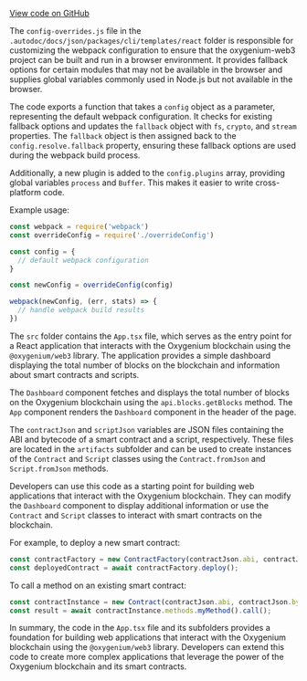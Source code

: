 [View code on GitHub](https://github.com/oxygenium/oxygenium-web3/.autodoc/docs/json/packages/cli/templates/react)

The `config-overrides.js` file in the `.autodoc/docs/json/packages/cli/templates/react` folder is responsible for customizing the webpack configuration to ensure that the oxygenium-web3 project can be built and run in a browser environment. It provides fallback options for certain modules that may not be available in the browser and supplies global variables commonly used in Node.js but not available in the browser.

The code exports a function that takes a `config` object as a parameter, representing the default webpack configuration. It checks for existing fallback options and updates the `fallback` object with `fs`, `crypto`, and `stream` properties. The `fallback` object is then assigned back to the `config.resolve.fallback` property, ensuring these fallback options are used during the webpack build process.

Additionally, a new plugin is added to the `config.plugins` array, providing global variables `process` and `Buffer`. This makes it easier to write cross-platform code.

Example usage:

```javascript
const webpack = require('webpack')
const overrideConfig = require('./overrideConfig')

const config = {
  // default webpack configuration
}

const newConfig = overrideConfig(config)

webpack(newConfig, (err, stats) => {
  // handle webpack build results
})
```

The `src` folder contains the `App.tsx` file, which serves as the entry point for a React application that interacts with the Oxygenium blockchain using the `@oxygenium/web3` library. The application provides a simple dashboard displaying the total number of blocks on the blockchain and information about smart contracts and scripts.

The `Dashboard` component fetches and displays the total number of blocks on the Oxygenium blockchain using the `api.blocks.getBlocks` method. The `App` component renders the `Dashboard` component in the header of the page.

The `contractJson` and `scriptJson` variables are JSON files containing the ABI and bytecode of a smart contract and a script, respectively. These files are located in the `artifacts` subfolder and can be used to create instances of the `Contract` and `Script` classes using the `Contract.fromJson` and `Script.fromJson` methods.

Developers can use this code as a starting point for building web applications that interact with the Oxygenium blockchain. They can modify the `Dashboard` component to display additional information or use the `Contract` and `Script` classes to interact with smart contracts on the blockchain.

For example, to deploy a new smart contract:

```javascript
const contractFactory = new ContractFactory(contractJson.abi, contractJson.bytecode);
const deployedContract = await contractFactory.deploy();
```

To call a method on an existing smart contract:

```javascript
const contractInstance = new Contract(contractJson.abi, contractJson.bytecode, contractAddress);
const result = await contractInstance.methods.myMethod().call();
```

In summary, the code in the `App.tsx` file and its subfolders provides a foundation for building web applications that interact with the Oxygenium blockchain using the `@oxygenium/web3` library. Developers can extend this code to create more complex applications that leverage the power of the Oxygenium blockchain and its smart contracts.
